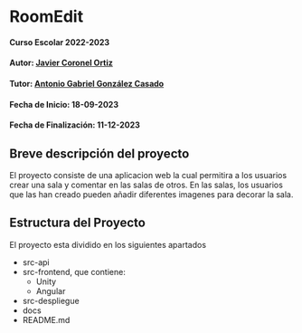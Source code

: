 # RoomEdit

#### Curso Escolar 2022-2023
#### Autor: [Javier Coronel Ortiz](https://github.com/Javier-Coronel)
#### Tutor: [Antonio Gabriel González Casado](https://github.com/antonio-gabriel-gonzalez-casado)
#### Fecha de Inicio: 18-09-2023
#### Fecha de Finalización: 11-12-2023

## Breve descripción del proyecto

El proyecto consiste de una aplicacion web la cual permitira a los usuarios crear una sala y comentar en las salas de otros.
En las salas, los usuarios que las han creado pueden añadir diferentes imagenes para decorar la sala.

<!-- ## Definir el objetivo de la aplicación
**Tener una gran idea** o encontrar un punto del mercado al que no se esté dando un producto o servicio es el punto de partida en cada nuevo proyecto. Antes de comenzar debes **definir claramente el propósito y la misión de la aplicación web**:

- **¿Qué va a hacer la aplicación?**
- **¿Cuál es su atractivo principal?** 
- **¿Qué problema concreto va a resolver?** 
- **¿Qué necesidad va a cubrir?**
-->
## Estructura del Proyecto

El proyecto esta dividido en los siguientes apartados
- src-api
- src-frontend, que contiene:
  - Unity
  - Angular
- src-despliegue
- docs
- README.md
